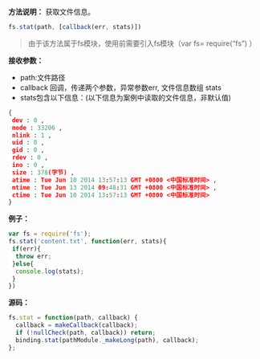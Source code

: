 **方法说明：**
获取文件信息。

```javascript
fs.stat(path, [callback(err, stats)])
```

> 由于该方法属于fs模块，使用前需要引入fs模块（var fs= require(“fs”) ）

**接收参数：**
- path:文件路径
- callback  回调，传递两个参数，异常参数err, 文件信息数组 stats
- stats包含以下信息：(以下信息为案例中读取的文件信息，非默认值)
```json
{
 dev : 0 ,
 mode : 33206 ,
 nlink : 1 ,
 uid : 0 ,
 gid : 0 ,
 rdev : 0 ,
 ino : 0 ,
 size : 378(字节) ,
 atime : Tue Jun 10 2014 13:57:13 GMT +0800 <中国标准时间> ,
 mtime : Tue Jun 13 2014 09:48:31 GMT +0800 <中国标准时间> ,
 ctime : Tue Jun 10 2014 13:57:13 GMT +0800 <中国标准时间>
}
```

**例子：**
```javascript
var fs = require('fs');
fs.stat('content.txt', function(err, stats){
 if(err){
  throw err;
 }else{
  console.log(stats);
 }
})
```

**源码：**
```javascript
fs.stat = function(path, callback) {
  callback = makeCallback(callback);
  if (!nullCheck(path, callback)) return;
  binding.stat(pathModule._makeLong(path), callback);
};
```